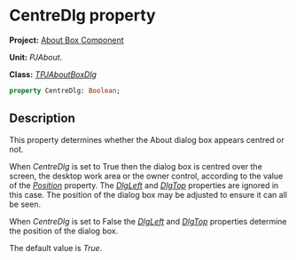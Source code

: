 # CentreDlg property

**Project:** [About Box Component](../API.md)

**Unit:** _PJAbout_.

**Class:** [_TPJAboutBoxDlg_](./TPJAboutBoxDlg.md)

```pascal
property CentreDlg: Boolean;
```

## Description

This property determines whether the About dialog box appears centred or not.

When _CentreDlg_ is set to True then the dialog box is centred over the screen, the desktop work area or the owner control, according to the value of the [_Position_](./TPJAboutBoxDlg-Position.md) property. The [_DlgLeft_](./TPJAboutBoxDlg-DlgLeft.md) and [_DlgTop_](./TPJAboutBoxDlg-DlgTop.md) properties are ignored in this case. The position of the dialog box may be adjusted to ensure it can all be seen.

When _CentreDlg_ is set to False the [_DlgLeft_](./TPJAboutBoxDlg-DlgLeft.md) and [_DlgTop_](./TPJAboutBoxDlg-DlgTop.md) properties determine the position of the dialog box.

The default value is _True_.

